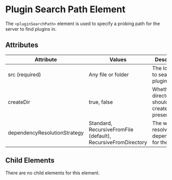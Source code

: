 # Plugin Search Path Element
The `<pluginSearchPath>` element is used to specify a probing path for the server to find plugins in.

## Attributes
| Attribute | Values | Description |
|-----------|--------|-------------|
| src (required) | Any file or folder | The location to search for plugins in. |
| createDir | true, false | Whether the directory should be created if not present. |
| dependencyResolutionStrategy | Standard, RecursiveFromFile (default), RecursiveFromDirectory | The way to resolve dependencies for the plugin. |

## Child Elements
There are no child elements for this element.
